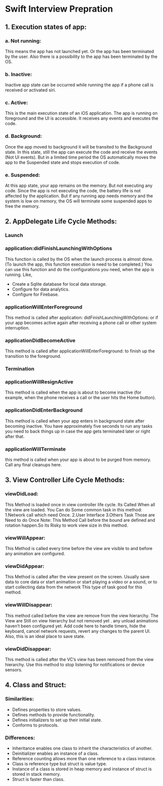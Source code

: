 # Swift Interview Prepration

## 1. Execution states of app:

### a. Not running: 
This means the app has not launched yet. Or the app has been terminated by the user. Also there is a possibility to the app has been terminated by the OS.

### b. Inactive: 
Inactive app state can be occurred while running the app if a phone call is received or activated siri.

### c. Active: 
This is the main execution state of an iOS application. The app is running on foreground and the UI is accessible. It receives any events and executes the code.

### d. Background: 
Once the app moved to background it will be transited to the Background state. In this state, still the app can execute the code and receive the events (Not UI events). But in a limited time period the OS automatically moves the app to the Suspended state and stops execution of code.

### e. Suspended: 
At this app state, your app remains on the memory. But not executing any code.
Since the app is not executing the code, the battery life is not affected by the application. But if any running app needs memory and the system is low on memory, the OS will terminate some suspended apps to free the memory.


## 2. AppDelegate Life Cycle Methods:

### Launch
### application:didFinishLaunchingWithOptions
This function is called by the OS when the launch process is almost done. (To launch the app, this function execution is need to be completed.) You can use this function and do the configurations you need, when the app is running.
Like,
- Create a Sqlite database for local data storage.
- Configure for data analytics.
- Configure for Firebase.

### applicationWillEnterForeground
This method is called after application: didFinishLaunchingWithOptions: or if your app becomes active again after receiving a phone call or other system interruption.

### applicationDidBecomeActive
This method is called after applicationWillEnterForeground: to finish up the transition to the foreground.

### Termination
### applicationWillResignActive
This method is called when the app is about to become inactive (for example, when the phone receives a call or the user hits the Home button).

### applicationDidEnterBackground
This method is called when your app enters in background state after becoming inactive. You have approximately five seconds to run any tasks you need to back things up in case the app gets terminated later or right after that.

### applicationWillTerminate
this method is called when your app is about to be purged from memory. Call any final cleanups here.


## 3. View Controller Life Cycle Methods:

### viewDidLoad:
This Method is loaded once in view controller life cycle. Its Called When all the view are loaded. You Can do Some common task in this method:
1.Network call which need Once.
2.User Interface
3.Others Task Those are Need to do Once
Note: This Method Call before the bound are defined and rotation happen.So its Risky to work view size in this method.

### viewWillAppear:
This Method is called every time before the view are visible to and before any animation are configured.

### viewDidAppear:
This Method is called after the view present on the screen. Usually save data to core data or start animation or start playing a video or a sound, or to start collecting data from the network This type of task good for this method.

### viewWillDisappear:
This method called before the view are remove from the view hierarchy. The View are Still on view hierarchy but not removed yet . any unload animations haven’t been configured yet. Add code here to handle timers, hide the keyboard, cancel network requests, revert any changes to the parent UI. Also, this is an ideal place to save state.

### viewDidDisappear:
This method is called after the VC’s view has been removed from the view hierarchy. Use this method to stop listening for notifications or device sensors.


## 4. Class and Struct:

### Similarities:
- Defines properties to store values.
- Defines methods to provide functionality.
- Defines initializers to set up their initial state.
- Conforms to protocols.

### Differences:
- Inheritance enables one class to inherit the characteristics of another.
- Deinitializer enables an instance of a class.
- Reference counting allows more than one reference to a class instance.
- Class is reference type but struct is value type.
- Instance of a class is stored in heap memory and instance of struct is stored in stack memory.
- Struct is faster than class.
